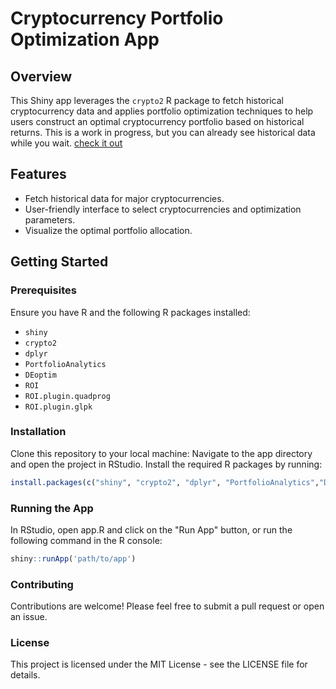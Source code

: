 # Cryptocurrency Portfolio Optimization App

## Overview
This Shiny app leverages the `crypto2` R package to fetch historical cryptocurrency data and applies portfolio optimization techniques to help users construct an optimal cryptocurrency portfolio based on historical returns.
This is a work in progress, but you can already see historical data while you wait. [check it out](https://ianmuliterno.shinyapps.io/Crypto-Market-Analysis/)

## Features 
- Fetch historical data for major cryptocurrencies.
- User-friendly interface to select cryptocurrencies and optimization parameters.
- Visualize the optimal portfolio allocation.

## Getting Started

### Prerequisites
Ensure you have R and the following R packages installed:
- `shiny`
- `crypto2`
- `dplyr`
- `PortfolioAnalytics`
- `DEoptim`
- `ROI`
- `ROI.plugin.quadprog`
- `ROI.plugin.glpk`

### Installation
Clone this repository to your local machine:
Navigate to the app directory and open the project in RStudio. Install the required R packages by running:

```r
install.packages(c("shiny", "crypto2", "dplyr", "PortfolioAnalytics","DEoptim","ROI","ROI.plugin.quadprog","ROI.plugin.glpk"))
```

### Running the App
In RStudio, open app.R and click on the "Run App" button, or run the following command in the R console:

```r
shiny::runApp('path/to/app')
```

### Contributing
Contributions are welcome! Please feel free to submit a pull request or open an issue.

### License
This project is licensed under the MIT License - see the LICENSE file for details.
